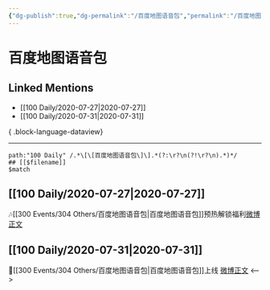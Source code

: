 ```yaml
---
{"dg-publish":true,"dg-permalink":"/百度地图语音包","permalink":"/百度地图语音包/","created":"2023-04-06T21:24:47.000+08:00","updated":"2023-04-10T17:13:21.000+08:00"}
---
```


# 百度地图语音包

## Linked Mentions
- [[100 Daily/2020-07-27\|2020-07-27]]
- [[100 Daily/2020-07-31\|2020-07-31]]

{ .block-language-dataview}

---

```expander
path:"100 Daily" /.*\[\[百度地图语音包\]\].*(?:\r?\n(?!\r?\n).*)*/
## [[$filename]]
$match
```
## [[100 Daily/2020-07-27\|2020-07-27]]
🎶[[300 Events/304 Others/百度地图语音包\|百度地图语音包]]预热解锁福利[微博正文](https://m.weibo.cn/6466290670/4531376932263991)
## [[100 Daily/2020-07-31\|2020-07-31]]
🌟[[300 Events/304 Others/百度地图语音包\|百度地图语音包]]上线 [微博正文](https://m.weibo.cn/6466290670/4532713094908986)
<-->